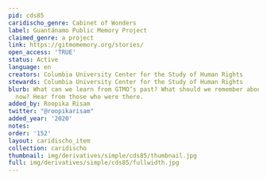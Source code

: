 ```yaml
---
pid: cds85
caridischo_genre: Cabinet of Wonders
label: Guantánamo Public Memory Project
claimed_genre: a project
link: https://gitmomemory.org/stories/
open_access: 'TRUE'
status: Active
language: en
creators: Columbia University Center for the Study of Human Rights
stewards: Columbia University Center for the Study of Human Rights
blurb: What can we learn from GTMO’s past? What should we remember about what’s happening
  now? Hear from those who were there.
added_by: Roopika Risam
twitter: "@roopikarisam"
added_year: '2020'
notes:
order: '152'
layout: caridischo_item
collection: caridischo
thumbnail: img/derivatives/simple/cds85/thumbnail.jpg
full: img/derivatives/simple/cds85/fullwidth.jpg
---
```

